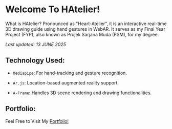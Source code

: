 # Welcome To HAtelier!

What is HAtelier? Pronounced as "Heart-Atelier", it is an interactive real-time 3D drawing guide using hand gestures in WebAR. 
It serves as my Final Year Project (FYP), also known as Projek Sarjana Muda (PSM), for my degree.

_Last updated: 13 JUNE 2025_

## Technology Used:

- `Mediapipe`: For hand-tracking and gesture recognition.

- `Ar.js`: Location-based augmented reality support.

- `A-Frame`: Handles 3D scene rendering and drawing functionalities.

## Portfolio:

Feel Free to Visit My [Portfolio!](https://nhanz01.github.io/NFZR_Portfolio/)
